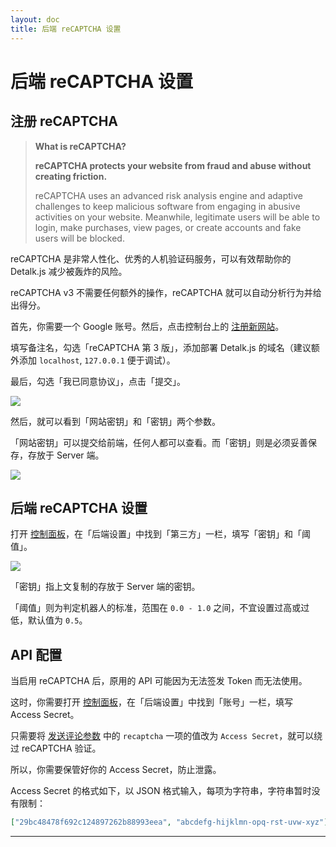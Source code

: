 ```yaml
---
layout: doc
title: 后端 reCAPTCHA 设置
---
```


# 后端 reCAPTCHA 设置

## 注册 reCAPTCHA

> **What is reCAPTCHA?**
> 
> **reCAPTCHA protects your website from fraud and abuse without creating friction.**
> 
> reCAPTCHA uses an advanced risk analysis engine and adaptive challenges to keep malicious software from engaging in abusive activities on your website. Meanwhile, legitimate users will be able to login, make purchases, view pages, or create accounts and fake users will be blocked.

reCAPTCHA 是非常人性化、优秀的人机验证码服务，可以有效帮助你的 Detalk.js 减少被轰炸的风险。

reCAPTCHA v3 不需要任何额外的操作，reCAPTCHA 就可以自动分析行为并给出得分。

首先，你需要一个 Google 账号。然后，点击控制台上的 [注册新网站](https://www.google.com/recaptcha/admin/create)。

填写备注名，勾选「reCAPTCHA 第 3 版」，添加部署 Detalk.js 的域名（建议额外添加 `localhost`, `127.0.0.1` 便于调试）。

最后，勾选「我已同意协议」，点击「提交」。

![](https://p.awa.fyi/s/2023/1673072313234.png)

然后，就可以看到「网站密钥」和「密钥」两个参数。

「网站密钥」可以提交给前端，任何人都可以查看。而「密钥」则是必须妥善保存，存放于 Server 端。

![](https://p.awa.fyi/s/2023/1673072557333.png)

## 后端 reCAPTCHA 设置

打开 [控制面板](/server/dashboard.html)，在「后端设置」中找到「第三方」一栏，填写「密钥」和「阈值」。

![](https://p.awa.fyi/s/2023/1673072688363.png)

「密钥」指上文复制的存放于 Server 端的密钥。

「阈值」则为判定机器人的标准，范围在 `0.0 - 1.0` 之间，不宜设置过高或过低，默认值为 `0.5`。


## API 配置

当启用 reCAPTCHA 后，原用的 API 可能因为无法签发 Token 而无法使用。

这时，你需要打开 [控制面板](/server/dashboard.html)，在「后端设置」中找到「账号」一栏，填写 Access Secret。

只需要将 [发送评论参数](https://detalk.js.org/server/api.html#%E5%8F%91%E9%80%81%E8%AF%84%E8%AE%BA) 中的 `recaptcha` 一项的值改为 `Access Secret`，就可以绕过 reCAPTCHA 验证。

所以，你需要保管好你的 Access Secret，防止泄露。

Access Secret 的格式如下，以 JSON 格式输入，每项为字符串，字符串暂时没有限制：

```json
["29bc48478f692c124897262b88993eea", "abcdefg-hijklmn-opq-rst-uvw-xyz"]
```
---

<Comment />
